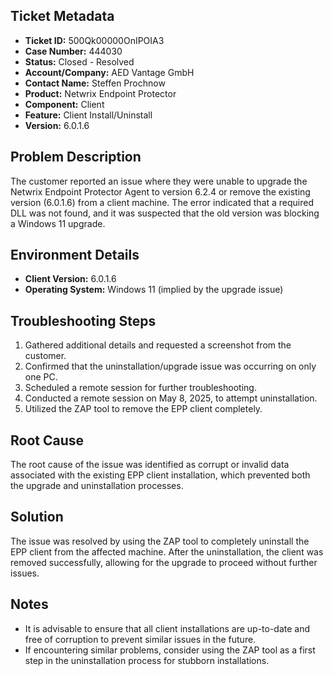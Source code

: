 ## Ticket Metadata
- **Ticket ID:** 500Qk00000OnIPOIA3
- **Case Number:** 444030
- **Status:** Closed - Resolved
- **Account/Company:** AED Vantage GmbH
- **Contact Name:** Steffen Prochnow
- **Product:** Netwrix Endpoint Protector
- **Component:** Client
- **Feature:** Client Install/Uninstall
- **Version:** 6.0.1.6

## Problem Description
The customer reported an issue where they were unable to upgrade the Netwrix Endpoint Protector Agent to version 6.2.4 or remove the existing version (6.0.1.6) from a client machine. The error indicated that a required DLL was not found, and it was suspected that the old version was blocking a Windows 11 upgrade.

## Environment Details
- **Client Version:** 6.0.1.6
- **Operating System:** Windows 11 (implied by the upgrade issue)

## Troubleshooting Steps
1. Gathered additional details and requested a screenshot from the customer.
2. Confirmed that the uninstallation/upgrade issue was occurring on only one PC.
3. Scheduled a remote session for further troubleshooting.
4. Conducted a remote session on May 8, 2025, to attempt uninstallation.
5. Utilized the ZAP tool to remove the EPP client completely.

## Root Cause
The root cause of the issue was identified as corrupt or invalid data associated with the existing EPP client installation, which prevented both the upgrade and uninstallation processes.

## Solution
The issue was resolved by using the ZAP tool to completely uninstall the EPP client from the affected machine. After the uninstallation, the client was removed successfully, allowing for the upgrade to proceed without further issues.

## Notes
- It is advisable to ensure that all client installations are up-to-date and free of corruption to prevent similar issues in the future.
- If encountering similar problems, consider using the ZAP tool as a first step in the uninstallation process for stubborn installations.